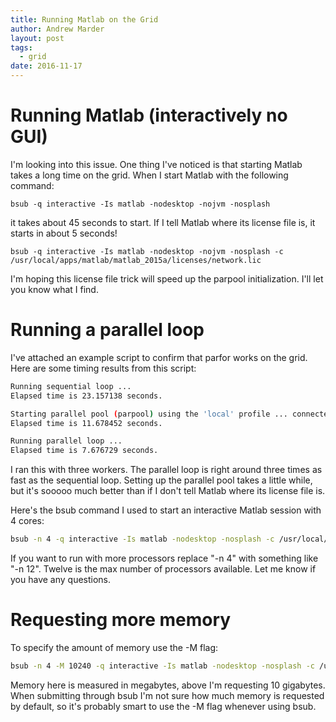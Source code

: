 ```yaml
---
title: Running Matlab on the Grid
author: Andrew Marder
layout: post
tags:
  - grid
date: 2016-11-17
---
```


# Running Matlab (interactively no GUI)

I'm looking into this issue. One thing I've noticed is that starting Matlab takes a long time on the grid. When I start Matlab with the following command:
 
    bsub -q interactive -Is matlab -nodesktop -nojvm -nosplash
 
it takes about 45 seconds to start. If I tell Matlab where its license file is, it starts in about 5 seconds!
 
    bsub -q interactive -Is matlab -nodesktop -nojvm -nosplash -c /usr/local/apps/matlab/matlab_2015a/licenses/network.lic
 
I'm hoping this license file trick will speed up the parpool initialization. I'll let you know what I find.

# Running a parallel loop

I've attached an example script to confirm that parfor works on the grid. Here are some timing results from this script:

```bash
Running sequential loop ...
Elapsed time is 23.157138 seconds.

Starting parallel pool (parpool) using the 'local' profile ... connected to 3 workers.
Elapsed time is 11.678452 seconds.

Running parallel loop ...
Elapsed time is 7.676729 seconds.
``` 
 
I ran this with three workers. The parallel loop is right around three times as fast as the sequential loop. Setting up the parallel pool takes a little while, but it's sooooo much better than if I don't tell Matlab where its license file is.

Here's the bsub command I used to start an interactive Matlab session with 4 cores:

```bash
bsub -n 4 -q interactive -Is matlab -nodesktop -nosplash -c /usr/local/apps/matlab/matlab_2015a/licenses/network.lic
```

If you want to run with more processors replace "-n 4" with something like "-n 12". Twelve is the max number of processors available. Let me know if you have any questions.

# Requesting more memory

To specify the amount of memory use the -M flag:

```bash
bsub -n 4 -M 10240 -q interactive -Is matlab -nodesktop -nosplash -c /usr/local/apps/matlab/matlab_2015a/licenses/network.lic
```

Memory here is measured in megabytes, above I'm requesting 10 gigabytes. When submitting through bsub I'm not sure how much memory is requested by default, so it's probably smart to use the -M flag whenever using bsub.
